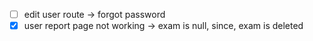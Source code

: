 - [ ] edit user route -> forgot password
- [x] user report page not working
      -> exam is null, since, exam is deleted
